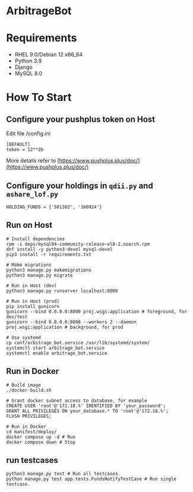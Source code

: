 # ArbitrageBot

# Requirements
* RHEL 9.0/Debian 12 x86_64
* Python 3.9
* Django
* MySQL 8.0

# How To Start

## Configure your pushplus token on Host

Edit file /config.ini
```
[DEFAULT]
token = 12**2b
```
More details refer to [https://www.pushplus.plus/doc/](https://www.pushplus.plus/doc/)

## Configure your holdings in `qdii.py` and `ashare_lof.py`

```
HOLDING_FUNDS = {'501302', '160924'}
```

## Run on Host

```
# Install dependencies
rpm -i deps/mysql84-community-release-el8-2.noarch.rpm
dnf install -y python3-devel mysql-devel
pip3 install -r requirements.txt

# Make migrations
python3 manage.py makemigrations
python3 manage.py migrate

# Run in Host (dev)
python3 manage.py runserver localhost:8000

# Run in Host (prod)
pip install gunicorn
gunicorn --bind 0.0.0.0:8000 proj.wsgi:application # foreground, for dev/test
gunicorn --bind 0.0.0.0:8000 --workers 2 --daemon proj.wsgi:application # background, for prod

# Use systemd
cp conf/arbitrage_bot.service /usr/lib/systemd/system/
systemctl start arbitrage_bot.service
systemctl enable arbitrage_bot.service
```

## Run in Docker

```
# Build image
./docker-build.sh

# Grant docker subnet access to database, for example
CREATE USER 'root'@'172.18.%' IDENTIFIED BY 'your_password';
GRANT ALL PRIVILEGES ON your_database.* TO 'root'@'172.18.%';
FLUSH PRIVILEGES;

# Run in Docker
cd manifest/deploy/
docker compose up -d # Run
docker compose down # Stop
```

## run testcases

```
python3 manage.py test # Run all testcases.
python manage.py test app.tests.FundsNotifyTestCase # Run single testcase.
```
